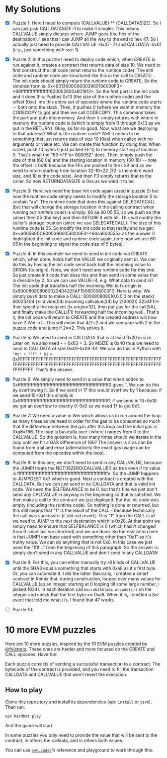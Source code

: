 # My Solutions

- [x] Puzzle 1: Here I need to compute (CALLVALUE) ** (CALLDATASIZE). So I can just pick CALLDATASIZE=1 to make it simpler. This means CALLVALUE simply dictates where JUMP goes (the hex of the destination). I see that I can JUMP all the way to the end to hex 47. So I actually just need to provide CALLVALUE=0x47=71 and CALLDATA=0x01 (e.g., just something with size 1).

- [x] Puzzle 2: In this puzzle I need to deploy code which, when CREATE is run against it, creates a contract that returns data of size 10. We need to first construct the init code (what returns the runtime code). The initi code and runtime code are structured like this in the call to CREATE: <init code><runtime code>. The init code should simply return the runtime code to CREATE. So the simplest form is: 0x<6013600C60003960136000F3><69ffffffffffffffffffff600052600a6016f3>. So the first part is the init code and it does this: Pushes 0x13 (the size of the runtime code) and the offset (0xc) into this entire set of opcodes where the runtime code starts -- both onto the stack. Then, it pushes 0 (where we want in memory the CODECOPY to go) and then we call CODECOPY. This command takes the <runtime code> part and puts into memory. And then it simply returns with where in memory the runtime code is (which is simply from 0 through 0x13 as we put in the RETURN). Okay, so far so good. Now, what are we deploying to that address? What is the runtime code? Well it needs to be something that just returns data of size 10 (0xa) when called with no arguments or value etc. We can create this function by doing this: When called, push 10 bytes (I just picked FF's) to memory starting at location 0. That's what the "69 <FF's> 600052" does. Then, simply push the size of that (60 0a) and the starting location in memory (60 16) -- note the offset is 0x16 because the FFs are pushed to the LSB and so we need to return starting from location 32-10=22 (32 is the entire word size, and 10 is the code size). And then F3 simply returns that to the caller. So now RETURNDATASIZE is 0xa as we want it to be.

- [x] Puzzle 3: Here, we need the base init code again (used in puzzle 2) but now the runtime code simply needs to modify the storage location 5 to contain "aa". The runtime code that does this against DELEGATECALL (b/c that will change the storage location in the calling contract when running *our runtime code*) is simply: 60 aa 60 05 55, so we push aa (the value) then 05 (the key) and then SSTORE it with 55. This will modify the caller's storage location (since we use DELEGATECALL). The size of this runtime code is 05. So modify the init code to that reality and we get: 0x<6005600C60003960056000F3><60aa600555> as the answer (I highlighted the init code and runtime code again, note how we use 60 05 in the beginning to signal the code size of 5 bytes).

- [x] Puzzle 4: In this example we need to send in init code via CREATE which, when done, holds half the VALUE we originally sent in. We can do this by having the init code send back half the incoming value to ORIGIN (tx.origin). Note, we don't need any runtime code for this one. So just create init code that does this and then send in some value that is divisible by 2. So we can use VALUE=4, e.g. What data to send in? The init code that transfers half the incoming Wei to tx.origin is: 0x600080808060023404325AF15060006000F3. Here is why: We simply push data to make a CALL: 6000808080(0,0,0,0 on the stack) 60023404 (<- divide(04) incoming callvalue(34) by 2(6002)) 325AF1(<-then specifiy the recipient (tx.origin=32), then put gas for the call(5A), and finally make the CALL(F1) forwarding half the incoming wei). That's it, the init code will return to CREATE and the created address will now have 2 Wei in it. This will mean that 4/2=2 and we compare with 2 in the puzzle code and jump if 2==2. This solves it.

- [x] Puzzle 5: We need to send in CALLDATA that is at least 0x20 in size. Later on, we also need <CALLDATASIZE> - <MSIZE> = 0x03 = 3. So MSIZE is 0x40 thus we need to send in CALLDATA of size 0x40-0x03=61. We can do this in Python with `"0x" + "FF" * 61` = 0xFFFFFFFFFFFFFFFFFFFFFFFFFFFFFFFFFFFFFFFFFFFFFFFFFFFFFFFFFFFFFFFFFFFFFFFFFFFFFFFFFFFFFFFFFFFFFFFFFFFFFFFFFFFFFFFFFFFFFFFFFF. That's the answer.

- [x] Puzzle 6: We simply need to send in a value that when added to 0xfffffffffffffffffffffffffffffffffffffffffffffffffffffffffffffff0 gives 1. We can do this by overflowing it. So if we send in 17 this would overflow by 1 because: if we send 15=0xf this simply is 0xffffffffffffffffffffffffffffffffffffffffffffffffffffffffffffffff, if we send in 16=0x10 we get an overflow to exactly 0: 0x0 so we need 17 to get 0x1.

- [x] Puzzle 7: We need a value in Wei which allows us to run around the loop as many times as we need in order for the gas to be consumed so much that the difference between the gas after this loop and the initial gas is 0xa6=166. The loop is basically over i where i ranges from 0 to the CALLVALUE. So the question is, how many times should we iterate in the loop until we hit a GAS difference of 166? The answer is 4 as can be found from trial and error (alternatively the exact gas usage can be computed from the opcodes within the loop).

- [x] Puzzle 8: In this one, we don't need to send in any CALLVALUE, because the JUMPI treats the NOT(ISZERO(CALLVALUE)) as true even if its value is fffffffffffffffffffffffffffffffffffffffffffffffffffffffffffffffe. So the JUMP happens to JUMPDEST 0x7 which is good. Next a contract is created with the CALLDATA. But we can just send in no CALLDATA and that is valid init code. We need the SELFBALANCE to be 0, but that's fine we just don't send any CALLVALUE in anyway in the beginning so that is satisfied. We then make a call to the contract we just deployed. But the init code was empty (including the runtime code). So nothing is done or returned, but this still means that "1" is the result of the CALL - because technically the call was successful (it did not revert). This "1" from the CALL is all we need to JUMP to the next destination which is 0x28. At that point we simply need to ensure that SELFBALANCE is 0 (which hasn't changed from 0 since last we checked) and we are done. So the realization here is that JUMPI can base used with something other than "0x1" as it's truthy value. We can do anything that is not 0x0. In this case we just used the "ffff..." from the beginning of this paragraph. So the answer is: simply don't send in any CALLVALUE and don't send in any CALLDATA!

- [x] Puzzle 9: For this, you can either manually try all kinds of CALLVALUE until the SHA3 equals something that starts with 0xa8 as it's first byte. Or, you can automate it. I did the latter. Basically, I created a smart contract in Remix that, during construction, looped over many values for CALLVALUE (so an integer starting at 0 looping till some large number, I picked 1024). In each iteration call `keccak256(abi.encode(i))` on the integer and check that the first byte == 0xa8. When it is, I emitted a Sol event that told me what i is. I found that 47 works.

- [ ] Puzzle 10:

# 10 more EVM puzzles

Here are 10 more puzzles, inspired by the 10 EVM puzzles created by [@fvictorio](https://github.com/fvictorio/evm-puzzles). These ones are harder and more focused on the CREATE and CALL opcodes. Have fun!

Each puzzle consists of sending a successful transaction to a contract. The bytecode of the contract is provided, and you need to fill the transaction CALLDATA and CALLVALUE that won't revert the execution.

## How to play

Clone this repository and install its dependencies (`npm install` or `yarn`). Then run:

```
npx hardhat play
```

And the game will start.

In some puzzles you only need to provide the value that will be sent to the contract, in others the calldata, and in others both values.

You can use [`evm.codes`](https://www.evm.codes/)'s reference and playground to work through this.
